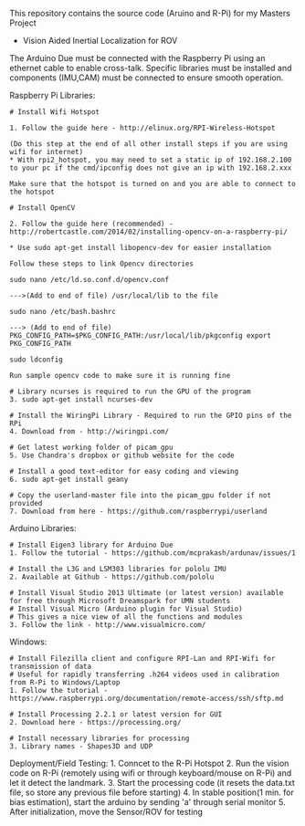 This repository contains the source code (Aruino and R-Pi) for my Masters Project
- Vision Aided Inertial Localization for ROV 

The Arduino Due must be connected with the Raspberry Pi using an
ethernet cable to enable cross-talk. Specific libraries must be installed
and components (IMU,CAM) must be connected to ensure smooth operation.

Raspberry Pi Libraries:

	# Install Wifi Hotspot

	1. Follow the guide here - http://elinux.org/RPI-Wireless-Hotspot

	(Do this step at the end of all other install steps if you are using wifi for internet)
	* With rpi2_hotspot, you may need to set a static ip of 192.168.2.100 to your pc if the cmd/ipconfig does not give an ip with 192.168.2.xxx

	Make sure that the hotspot is turned on and you are able to connect to the hotspot

	# Install OpenCV

	2. Follow the guide here (recommended) - http://robertcastle.com/2014/02/installing-opencv-on-a-raspberry-pi/

	* Use sudo apt-get install libopencv-dev for easier installation

	Follow these steps to link Opencv directories

	sudo nano /etc/ld.so.conf.d/opencv.conf

	--->(Add to end of file) /usr/local/lib to the file

	sudo nano /etc/bash.bashrc

	---> (Add to end of file) PKG_CONFIG_PATH=$PKG_CONFIG_PATH:/usr/local/lib/pkgconfig export PKG_CONFIG_PATH

	sudo ldconfig

	Run sample opencv code to make sure it is running fine

	# Library ncurses is required to run the GPU of the program
	3. sudo apt-get install ncurses-dev

	# Install the WiringPi Library - Required to run the GPIO pins of the RPi
	4. Download from - http://wiringpi.com/

	# Get latest working folder of picam_gpu
	5. Use Chandra's dropbox or github website for the code

	# Install a good text-editor for easy coding and viewing
	6. sudo apt-get install geany

	# Copy the userland-master file into the picam_gpu folder if not provided
	7. Download from here - https://github.com/raspberrypi/userland

Arduino Libraries:

	# Install Eigen3 library for Arduino Due 
	1. Follow the tutorial - https://github.com/mcprakash/ardunav/issues/1

	# Install the L3G and LSM303 libraries for pololu IMU
	2. Available at Github - https://github.com/pololu

	# Install Visual Studio 2013 Ultimate (or latest version) available for free through Microsoft Dreamspark for UMN students
	# Install Visual Micro (Arduino plugin for Visual Studio)
	# This gives a nice view of all the functions and modules
	3. Follow the link - http://www.visualmicro.com/

Windows:

	# Install Filezilla client and configure RPI-Lan and RPI-Wifi for transmission of data
	# Useful for rapidly transferring .h264 videos used in calibration from R-Pi to Windows/Laptop
	1. Follow the tutorial - https://www.raspberrypi.org/documentation/remote-access/ssh/sftp.md

	# Install Processing 2.2.1 or latest version for GUI
	2. Download here - https://processing.org/

	# Install necessary libraries for processing 
	3. Library names - Shapes3D and UDP 

Deployment/Field Testing:
	1. Conncet to the R-Pi Hotspot
	2. Run the vision code on R-Pi (remotely using wifi or through keyboard/mouse on R-Pi) and let it detect the landmark.
	3. Start the processing code (it resets the data.txt file, so store any previous file before starting)
	4. In stable position(1 min. for bias estimation),  start the arduino by sending 'a' through serial monitor
	5. After initialization, move the Sensor/ROV for testing




